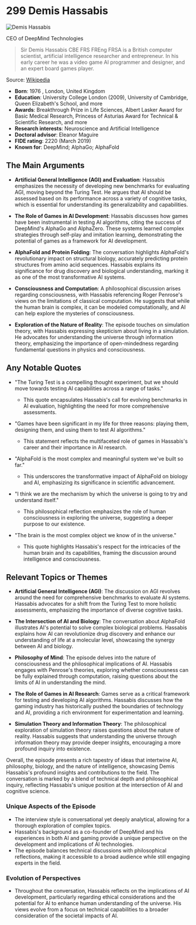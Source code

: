 # 299 Demis Hassabis


![Demis Hassabis](https://encrypted-tbn0.gstatic.com/licensed-image?q=tbn:ANd9GcT4a31qCE7W7XSbhGa_4lq6zRKj2ttsP1WAELPAfYiNIGqpgwqLgNZtwyED-Suux9w_af36&s=19)

CEO of DeepMind Technologies

> Sir Demis Hassabis CBE FRS FREng FRSA is a British computer scientist, artificial intelligence researcher and entrepreneur. In his early career he was a video game AI programmer and designer, and an expert board games player.

Source: [Wikipedia](https://en.wikipedia.org/wiki/Demis_Hassabis)

- **Born**: 1976 , London, United Kingdom
- **Education**: University College London (2009), University of Cambridge, Queen Elizabeth's School, and more
- **Awards**: Breakthrough Prize in Life Sciences, Albert Lasker Award for Basic Medical Research, Princess of Asturias Award for Technical & Scientific Research, and more
- **Research interests**: Neuroscience and Artificial Intelligence
- **Doctoral advisor**: Eleanor Maguire
- **FIDE rating**: 2220 (March 2019)
- **Known for**: DeepMind; AlphaGo; AlphaFold


## The Main Arguments

- **Artificial General Intelligence (AGI) and Evaluation**: Hassabis emphasizes the necessity of developing new benchmarks for evaluating AGI, moving beyond the Turing Test. He argues that AI should be assessed based on its performance across a variety of cognitive tasks, which is essential for understanding its generalizability and capabilities.

- **The Role of Games in AI Development**: Hassabis discusses how games have been instrumental in testing AI algorithms, citing the success of DeepMind's AlphaGo and AlphaZero. These systems learned complex strategies through self-play and imitation learning, demonstrating the potential of games as a framework for AI development.

- **AlphaFold and Protein Folding**: The conversation highlights AlphaFold's revolutionary impact on structural biology, accurately predicting protein structures from amino acid sequences. Hassabis explains its significance for drug discovery and biological understanding, marking it as one of the most transformative AI systems.

- **Consciousness and Computation**: A philosophical discussion arises regarding consciousness, with Hassabis referencing Roger Penrose's views on the limitations of classical computation. He suggests that while the human brain is complex, it can be modeled computationally, and AI can help explore the mysteries of consciousness.

- **Exploration of the Nature of Reality**: The episode touches on simulation theory, with Hassabis expressing skepticism about living in a simulation. He advocates for understanding the universe through information theory, emphasizing the importance of open-mindedness regarding fundamental questions in physics and consciousness.

## Any Notable Quotes

- "The Turing Test is a compelling thought experiment, but we should move towards testing AI capabilities across a range of tasks."
  - This quote encapsulates Hassabis's call for evolving benchmarks in AI evaluation, highlighting the need for more comprehensive assessments.

- "Games have been significant in my life for three reasons: playing them, designing them, and using them to test AI algorithms."
  - This statement reflects the multifaceted role of games in Hassabis's career and their importance in AI research.

- "AlphaFold is the most complex and meaningful system we've built so far."
  - This underscores the transformative impact of AlphaFold on biology and AI, emphasizing its significance in scientific advancement.

- "I think we are the mechanism by which the universe is going to try and understand itself."
  - This philosophical reflection emphasizes the role of human consciousness in exploring the universe, suggesting a deeper purpose to our existence.

- "The brain is the most complex object we know of in the universe."
  - This quote highlights Hassabis's respect for the intricacies of the human brain and its capabilities, framing the discussion around intelligence and consciousness.

## Relevant Topics or Themes

- **Artificial General Intelligence (AGI)**: The discussion on AGI revolves around the need for comprehensive benchmarks to evaluate AI systems. Hassabis advocates for a shift from the Turing Test to more holistic assessments, emphasizing the importance of diverse cognitive tasks.

- **The Intersection of AI and Biology**: The conversation about AlphaFold illustrates AI's potential to solve complex biological problems. Hassabis explains how AI can revolutionize drug discovery and enhance our understanding of life at a molecular level, showcasing the synergy between AI and biology.

- **Philosophy of Mind**: The episode delves into the nature of consciousness and the philosophical implications of AI. Hassabis engages with Penrose's theories, exploring whether consciousness can be fully explained through computation, raising questions about the limits of AI in understanding the mind.

- **The Role of Games in AI Research**: Games serve as a critical framework for testing and developing AI algorithms. Hassabis discusses how the gaming industry has historically pushed the boundaries of technology and AI, providing a rich environment for experimentation and learning.

- **Simulation Theory and Information Theory**: The philosophical exploration of simulation theory raises questions about the nature of reality. Hassabis suggests that understanding the universe through information theory may provide deeper insights, encouraging a more profound inquiry into existence.

Overall, the episode presents a rich tapestry of ideas that intertwine AI, philosophy, biology, and the nature of intelligence, showcasing Demis Hassabis's profound insights and contributions to the field. The conversation is marked by a blend of technical depth and philosophical inquiry, reflecting Hassabis's unique position at the intersection of AI and cognitive science.

### Unique Aspects of the Episode
- The interview style is conversational yet deeply analytical, allowing for a thorough exploration of complex topics.
- Hassabis's background as a co-founder of DeepMind and his experiences in both AI and gaming provide a unique perspective on the development and implications of AI technologies.
- The episode balances technical discussions with philosophical reflections, making it accessible to a broad audience while still engaging experts in the field.

### Evolution of Perspectives
- Throughout the conversation, Hassabis reflects on the implications of AI development, particularly regarding ethical considerations and the potential for AI to enhance human understanding of the universe. His views evolve from a focus on technical capabilities to a broader consideration of the societal impacts of AI.